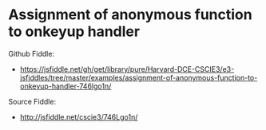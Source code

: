 # Assignment of anonymous function to onkeyup handler

Github Fiddle:
- https://jsfiddle.net/gh/get/library/pure/Harvard-DCE-CSCIE3/e3-jsfiddles/tree/master/examples/assignment-of-anonymous-function-to-onkeyup-handler-746lgo1n/

Source Fiddle:
- http://jsfiddle.net/cscie3/746Lgo1n/

